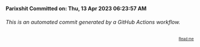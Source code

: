 **Parixshit Committed on: Thu, 13 Apr 2023 06:23:57 AM** <!-- a172b3b8-c55b-4844-aae5-e8c63faea54c -->

###### This is an automated commit generated by a GitHub Actions workflow.

<div align="right"><sub><sup><a href="https://github.com/Parixshit/AutoCommit.git">Read me</a></sup></sub></div>
